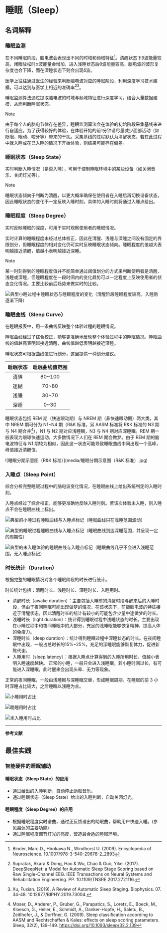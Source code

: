 # 睡眠（Sleep）
## 名词解释
### 睡眠监测

在不同睡眠阶段，脑电波会表现出不同的时域和频域特征[^1]。清醒状态下β波能量较高，闭眼放松时α波能量会增加，进入浅睡状态后θ波能量较高，脑电波的波形复杂度也会下降，而在深睡状态下则会出现δ波。

医学上往往通过医生的经验来判断脑电波对应的睡眠阶段，利用深度学习技术建模，可以达到与医学上相近的准确率[^2][^3]。

睡眠监测算法通过提取脑电波的时域与频域特征进行深度学习，结合大量数据建模，从而判断睡眠状态。

> [!NOTE]
> 由于每个人的脑电节律存在差异，睡眠监测算法会在体验的初始阶段采集基线来进行自适应。为了获得较好的体验，在体验开始的前1分钟请尽量减少面部活动（如眨眼、眼动、咬牙等）带来的干扰。采集基线的过程默认为清醒状态，若在此过程中就入睡或在已入睡的情况下开始体验，则结果可能存在偏差。


### 睡眠状态（Sleep State）
实时判断入睡情况（是否入睡），可用于控制睡眠环境中的某些设备（如关闭音乐、关闭灯光等）。

> [!NOTE]
> 睡眠状态倾向于判断为清醒，以更大概率确保在使用者在入睡后再切换设备状态，因此睡眠状态的变化不一定反映入睡时刻，具体的入睡时刻将通过入睡点给出。

### 睡眠程度（Sleep Degree）
实时反映睡眠的深度，可用于实时观察使用者的睡眠情况。

实时计算的睡眠程度未经过总体校正，因此在清醒、浅睡与深睡之间没有固定的界限划分，但睡眠程度的相对变化仍可实时反映睡眠状态倾向。睡眠程度的值越大表明越接近清醒，值越小表明越接近深睡。

> [!NOTE]
> 某一时刻得到的睡眠程度值并不能简单通过阈值划分的方式来判断使用者是清醒、浅睡或深睡，但睡眠程度在一段时间内的变化趋势可以一定程度上反映使用者的状态变化情况。主要比较前后趋势来做实时的比较。

![典型小睡过程中睡眠状态与睡眠程度的变化（清醒阶段睡眠程度较高，入睡后逐渐下降）](media/典型小睡过程中睡眠状态与睡眠程度的变化（清醒阶段睡眠程度较高，入睡后明显下降.png)


### 睡眠曲线（Sleep Curve）
在睡眠报表中，用一条曲线反映整个体验过程的睡眠情况。

睡眠曲线经过了综合校正，能够更准确地反映整个体验过程中的睡眠情况。睡眠曲线的值越高表明越接近清醒，曲线值越低表明越接近深睡。

睡眠状态可根据曲线值进行划分，这里提供一种划分建议。

| 睡眠状态 | 睡眠曲线值范围 |
| :---: | :---: |
| 清醒 | 80~100 |
| 迷糊 | 70~80 |
| 浅睡 | 30~70 |
| 深睡 | 0~30 |

睡眠状态包括 REM 期（快速眼动期）与 NREM 期（非快速眼动期）两大类，其中 NREM 期可分为 N1~N4 期（R&K 标准，另 AASM 标准将 R&K 标准的 N3 期与 N4 期合并[^4]），N1 与 N2 期对应浅睡眠，N3 与 N4 期对应深睡眠。REM 期一般表现为眼球快速运动，大多数情况下人们在 REM 期会做梦。由于 REM 期的脑电波特征与 N1 期较为相似，因此这一状态可能导致睡眠曲线中间出现一个高峰，峰值接近清醒值。

![睡眠分期示意图（R&K 标准）](media/睡眠分期示意图（R&K 标准）.jpg)


### 入睡点（Sleep Point）
综合分析完整睡眠过程中的脑电波变化情况，在睡眠曲线上给出系统判定的入睡时刻。

入睡点经过了综合校正，能够更准确地反映入睡时刻。若该次体验未入睡，则入睡点不会在睡眠曲线上标出。

![典型的小睡过程睡眠曲线与入睡点标记（睡眠曲线只在浅睡范围波动）](media/%E5%85%B8%E5%9E%8B%E7%9A%84%E5%B0%8F%E7%9D%A1%E8%BF%87%E7%A8%8B%E7%9D%A1%E7%9C%A0%E6%9B%B2%E7%BA%BF%E4%B8%8E%E5%85%A5%E7%9D%A1%E7%82%B9%E6%A0%87%E8%AE%B0%EF%BC%88%E7%9D%A1%E7%9C%A0%E6%9B%B2%E7%BA%BF%E5%8F%AA%E5%9C%A8%E6%B5%85%E7%9D%A1%E8%8C%83%E5%9B%B4%E6%B3%A2%E5%8A%A8%EF%BC%89.png)
 
![典型的睡眠过程睡眠曲线与入睡点标记（睡眠曲线到达深睡范围，并呈现一定的周期性）](media/%E5%85%B8%E5%9E%8B%E7%9A%84%E7%9D%A1%E7%9C%A0%E8%BF%87%E7%A8%8B%E7%9D%A1%E7%9C%A0%E6%9B%B2%E7%BA%BF%E4%B8%8E%E5%85%A5%E7%9D%A1%E7%82%B9%E6%A0%87%E8%AE%B0%EF%BC%88%E7%9D%A1%E7%9C%A0%E6%9B%B2%E7%BA%BF%E5%88%B0%E8%BE%BE%E6%B7%B1%E7%9D%A1%E8%8C%83%E5%9B%B4%EF%BC%8C%E5%B9%B6%E5%91%88%E7%8E%B0%E4%B8%80%E5%AE%9A%E7%9A%84%E5%91%A8%E6%9C%9F%E6%80%A7%EF%BC%89.png)

![典型的未入睡体验的睡眠曲线与入睡点标记（睡眠曲线几乎不会进入浅睡范围，无入睡点标记）](media/%E5%85%B8%E5%9E%8B%E7%9A%84%E6%9C%AA%E5%85%A5%E7%9D%A1%E4%BD%93%E9%AA%8C%E7%9A%84%E7%9D%A1%E7%9C%A0%E6%9B%B2%E7%BA%BF%E4%B8%8E%E5%85%A5%E7%9D%A1%E7%82%B9%E6%A0%87%E8%AE%B0%EF%BC%88%E7%9D%A1%E7%9C%A0%E6%9B%B2%E7%BA%BF%E5%87%A0%E4%B9%8E%E4%B8%8D%E4%BC%9A%E8%BF%9B%E5%85%A5%E6%B5%85%E7%9D%A1%E8%8C%83%E5%9B%B4%EF%BC%8C%E6%97%A0%E5%85%A5%E7%9D%A1%E7%82%B9%E6%A0%87%E8%AE%B0%EF%BC%89.png)


### 时长统计（Duration）

根据完整的睡眠情况对各个睡眠阶段的时长进行统计。

时长统计包括：清醒时长、浅睡时长、深睡时长、入睡用时。

- 清醒时长（awake duration）：主要包括入睡前的清醒时段与醒来后的入睡时段，但由于夜间睡眠可能出现做梦的情况，在该状态下，前额脑电波的特征接近于清醒状态，因此清醒时长的统计有较小的可能包含少量中途做梦的时长。
- 浅睡时长（light duration）：统计得到睡眠过程中浅睡状态的时长。主要出现在小睡过程中和夜间睡眠中的大部分，充足的浅睡眠能够恢复精神，提高人体的免疫力。
- 深睡时长（deep duration）：统计得到睡眠过程中深睡状态的时长。在夜间睡眠中出现，一般占总时长的15%~25%，充足的深睡眠能够恢复体力，促进新陈代谢。
- 入睡用时（sleep latency）：根据入睡点计算得到的入睡所用时长。值越小表明入睡速度越快。
正常的小睡，一般只会进入浅睡眠，若小睡时间过长，有可能进入深睡眠，此时醒来会出现头晕、无力等现象。

正常的夜间睡眠，一般由浅睡眠与深睡眠交替，形成睡眠周期。在睡眠的前 3 小时深睡占比较大，之后睡眠以浅睡为主。
   
![小睡用时占比](media/%E5%B0%8F%E7%9D%A1%E7%94%A8%E6%97%B6%E5%8D%A0%E6%AF%94.png)

![晚睡用时占比](media/%E6%99%9A%E7%9D%A1%E7%94%A8%E6%97%B6%E5%8D%A0%E6%AF%94.png)

![未入睡用时占比](media/%E6%9C%AA%E5%85%A5%E7%9D%A1%E7%94%A8%E6%97%B6%E5%8D%A0%E6%AF%94.png)


---

**参考文献**

[^1]: Binder, Marc.D., Hirokawa N., Windhorst U. (2009). Encyclopedia of Neuroscience. 10.1007/978-3-540-29678-2_2893
[^2]: Supratak, Akara & Dong, Hao & Wu, Chao & Guo, Yike. (2017). DeepSleepNet: a Model for Automatic Sleep Stage Scoring based on Raw Single-Channel EEG. IEEE Transactions on Neural Systems and Rehabilitation Engineering. PP. 10.1109/TNSRE.2017.2721116. 
[^3]: Xu, Fuxian. (2019). A Review of Automatic Sleep Staging. Biophysics. 07. 34-48. 10.12677/BIPHY.2019.73004. 
[^4]: Moser, D., Anderer, P., Gruber, G., Parapatics, S., Loretz, E., Boeck, M., Kloesch, G., Heller, E., Schmidt, A., Danker-Hopfe, H., Saletu, B., Zeitlhofer, J., & Dorffner, G. (2009). Sleep classification according to AASM and Rechtschaffen & Kales: effects on sleep scoring parameters. Sleep, 32(2), 139–149. https://doi.org/10.1093/sleep/32.2.139

## 最佳实践

### 智能硬件的睡眠辅助

#### 睡眠状态（Sleep State）的应用

* 通过给出的入睡判断，自动停止助眠音乐。
* 通过睡眠状态（Sleep State）给出的入睡判断，自动关闭灯光。

#### 睡眠程度（Sleep Degree）的应用

* 根据睡眠程度实时谱曲，通过正反馈谱出的助眠曲，帮助用户快速入睡。(参见[易休](http://app.mi.com/details?id=cn.entertech.innerpeace)的主要功能)
* 通过睡眠程度调节灯光的亮度，营造最合适的睡眠环境。


